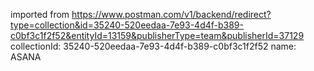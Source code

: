 imported from https://www.postman.com/v1/backend/redirect?type=collection&id=35240-520eedaa-7e93-4d4f-b389-c0bf3c1f2f52&entityId=13159&publisherType=team&publisherId=37129
collectionId: 35240-520eedaa-7e93-4d4f-b389-c0bf3c1f2f52
name: ASANA